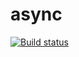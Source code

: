 # async
[![Build status](https://ci.appveyor.com/api/projects/status/i7slomkr7p8t3wk7?svg=true)](https://ci.appveyor.com/project/Milfagirl/async)